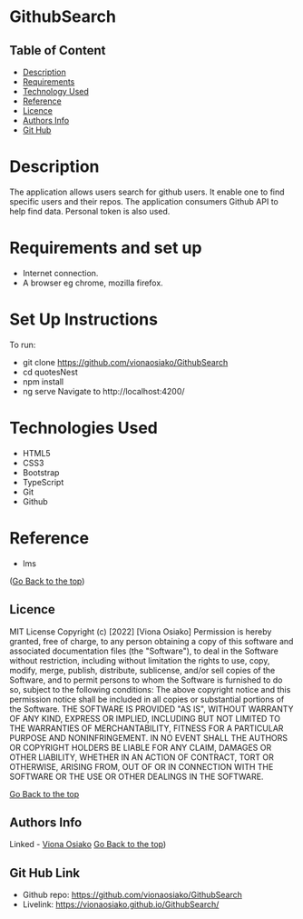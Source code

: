 # GithubSearch

## Table of Content

+ [Description](#description)
+ [Requirements](#requirements)
+ [Technology Used](#technology-used)
+ [Reference](#reference)
+ [Licence](#licence)
+ [Authors Info](#author-Info)
+ [Git Hub](#Git-Hub)

# Description
The application allows users search for github users. It enable one to find specific users and their repos. The application consumers Github API to help find data. Personal token is also used.

# Requirements and set up
* Internet connection.
* A browser eg chrome, mozilla firefox.

# Set Up Instructions
To run: 
* git clone https://github.com/vionaosiako/GithubSearch
* cd quotesNest
* npm install
* ng serve Navigate to http://localhost:4200/

# Technologies Used
* HTML5
* CSS3
* Bootstrap
* TypeScript
* Git
* Github

# Reference
+ lms

([Go Back to the top](#description))
## Licence
MIT License
Copyright (c) [2022] [Viona Osiako]
Permission is hereby granted, free of charge, to any person obtaining a copy
of this software and associated documentation files (the "Software"), to deal
in the Software without restriction, including without limitation the rights
to use, copy, modify, merge, publish, distribute, sublicense, and/or sell
copies of the Software, and to permit persons to whom the Software is
furnished to do so, subject to the following conditions:
The above copyright notice and this permission notice shall be included in all
copies or substantial portions of the Software.
THE SOFTWARE IS PROVIDED "AS IS", WITHOUT WARRANTY OF ANY KIND, EXPRESS OR
IMPLIED, INCLUDING BUT NOT LIMITED TO THE WARRANTIES OF MERCHANTABILITY,
FITNESS FOR A PARTICULAR PURPOSE AND NONINFRINGEMENT. IN NO EVENT SHALL THE
AUTHORS OR COPYRIGHT HOLDERS BE LIABLE FOR ANY CLAIM, DAMAGES OR OTHER
LIABILITY, WHETHER IN AN ACTION OF CONTRACT, TORT OR OTHERWISE, ARISING FROM,
OUT OF OR IN CONNECTION WITH THE SOFTWARE OR THE USE OR OTHER DEALINGS IN THE
SOFTWARE.

[Go Back to the top]((#description))
## Authors Info
Linked - [Viona Osiako](https://www.linkedin.com/in/viona-osiako-54094a170)
[Go Back to the top](#description))

## Git Hub Link
+ Github repo: https://github.com/vionaosiako/GithubSearch
+ Livelink: https://vionaosiako.github.io/GithubSearch/
